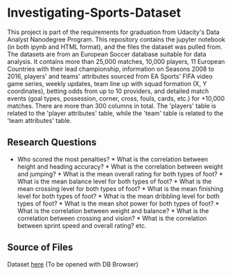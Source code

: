 # Investigating-Sports-Dataset
This project is part of the requirements for graduation from Udacity's Data Analyst Nanodegree Program. This repository contains the jupyter notebook (in both ipynb and HTML format), and the files the dataset was pulled from.
The datasets are from an European Soccer database suitable for data analysis. It contains more than 25,000 matches, 10,000 players, 11 European Countries with their lead championship, information on Seasons 2008 to 2016, players' and teams' attributes sourced from EA Sports' FIFA video game series, weekly updates, team line up with squad formation (X, Y coordinates), betting odds from up to 10 providers, and detailed match events (goal types, possession, corner, cross, fouls, cards, etc.) for +10,000 matches. There are more than 300 columns in total. The 'players' table is related to the 'player attributes' table, while the 'team' table is related to the 'team attributes' table.
## Research Questions
* Who scored the most penalties? * What is the correlation between height and heading accuracy? * What is the correlation between weight and jumping? * What is the mean overall rating for both types of foot? * What is the mean balance level for both types of foot? * What is the mean crossing level for both types of foot? * What is the mean finishing level for both types of foot? * What is the mean dribbling level for both types of foot? * What is the mean shot power for both types of foot? * What is the correlation between weight and balance? * What is the correlation between crossing and vision? * What is the correlation between sprint speed and overall rating? etc.
## Source of Files
Dataset [here](https://www.kaggle.com/datasets/hugomathien/soccer) (To be opened with DB Browser)
